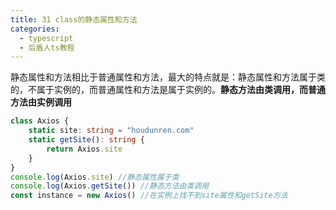 ```yaml
---
title: 31 class的静态属性和方法
categories:
  - typescript
  - 后盾人ts教程
---
```


静态属性和方法相比于普通属性和方法，最大的特点就是：静态属性和方法属于类的，不属于实例的，而普通属性和方法是属于实例的。**静态方法由类调用，而普通方法由实例调用**

```typescript
class Axios {
	static site: string = "houdunren.com"
	static getSite(): string {
		return Axios.site
	}
}
console.log(Axios.site) //静态属性属于类
console.log(Axios.getSite()) //静态方法由类调用
const instance = new Axios() //在实例上找不到site属性和getSite方法
```
